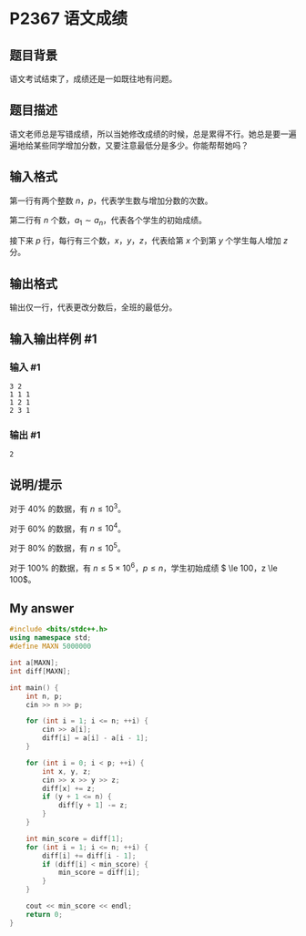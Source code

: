 # P2367 语文成绩

## 题目背景

语文考试结束了，成绩还是一如既往地有问题。

## 题目描述

语文老师总是写错成绩，所以当她修改成绩的时候，总是累得不行。她总是要一遍遍地给某些同学增加分数，又要注意最低分是多少。你能帮帮她吗？

## 输入格式

第一行有两个整数 $n$，$p$，代表学生数与增加分数的次数。

第二行有 $n$ 个数，$a_1 \sim a_n$，代表各个学生的初始成绩。

接下来 $p$ 行，每行有三个数，$x$，$y$，$z$，代表给第 $x$ 个到第 $y$ 个学生每人增加 $z$ 分。

## 输出格式

输出仅一行，代表更改分数后，全班的最低分。

## 输入输出样例 #1

### 输入 #1

```
3 2
1 1 1
1 2 1
2 3 1
```

### 输出 #1

```
2
```

## 说明/提示

对于 $40\%$ 的数据，有 $n \le 10^3$。

对于 $60\%$ 的数据，有 $n \le 10^4$。

对于 $80\%$ 的数据，有 $n \le 10^5$。

对于 $100\%$ 的数据，有 $n \le 5\times 10^6$，$p \le n$，学生初始成绩 $ \le 100$，$z \le 100$。

## My answer

``` cpp
#include <bits/stdc++.h>
using namespace std;
#define MAXN 5000000

int a[MAXN];
int diff[MAXN];

int main() {
    int n, p;
    cin >> n >> p;

    for (int i = 1; i <= n; ++i) {
        cin >> a[i];
        diff[i] = a[i] - a[i - 1];
    }

    for (int i = 0; i < p; ++i) {
        int x, y, z;
        cin >> x >> y >> z;
        diff[x] += z;
        if (y + 1 <= n) {
            diff[y + 1] -= z;
        }
    }

    int min_score = diff[1];
    for (int i = 1; i <= n; ++i) {
        diff[i] += diff[i - 1];
        if (diff[i] < min_score) {
            min_score = diff[i];
        }
    }

    cout << min_score << endl;
    return 0;
}
```